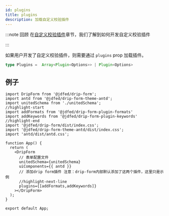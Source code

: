 ```yaml
---
id: plugins
title: plugins
description: 加载自定义校验插件
---
```


:::note 回顾
在[自定义校验插件](../../advanced/customValidatePlugin)章节，我们了解到如何开发自定义校验插件

:::

如果用户开发了自定义校验插件，则需要通过 `plugins` prop 加载插件。

```ts
type Plugins =  Array<Plugin<Options>> | Plugin<Options>

```

## 例子
```tsx title="App.tsx"
import DripForm from '@jdfed/drip-form';
import antd from '@jdfed/drip-form-theme-antd';
import unitedSchema from './unitedSchema';
//highlight-start
import addFormats from '@jdfed/drip-form-plugin-formats'
import addKeywords from '@jdfed/drip-form-plugin-keywords'
//highlight-end
import '@jdfed/drip-form/dist/index.css';
import '@jdfed/drip-form-theme-antd/dist/index.css';
import 'antd/dist/antd.css';

function App() {
  return (
    <DripForm
      // 表单配置文件
      unitedSchema={unitedSchema}
      uiComponents={{ antd }}
      // 添加drip form插件 注意：drip-form内部默认添加了这两个插件，这里只是示例
      //highlight-next-line
      plugins={[addFormats,addKeywords]}
    ></DripForm>
  );
}

export default App;

```